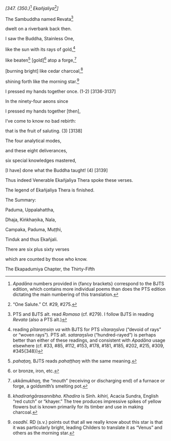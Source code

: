 *\[347. {350.}*[^1] *Ekañjaliya*[^2]*\]*

The Sambuddha named Revata[^3]

dwelt on a riverbank back then.

I saw the Buddha, Stainless One,

like the sun with its rays of gold,[^4]

like beaten[^5] \[gold\][^6] atop a forge,[^7]

\[burning bright\] like cedar charcoal,[^8]

shining forth like the morning star.[^9]

I pressed my hands together once. (1-2) \[3136-3137\]

In the ninety-four aeons since

I pressed my hands together \[then\],

I’ve come to know no bad rebirth:

that is the fruit of saluting. (3) \[3138\]

The four analytical modes,

and these eight deliverances,

six special knowledges mastered,

\[I have\] done what the Buddha taught! (4) \[3139\]

Thus indeed Venerable Ekañjaliya Thera spoke these verses.

The legend of Ekañjaliya Thera is finished.

The Summary:

Paduma, Uppalahattha,

Dhaja, Kiṅkhaṇika, Nala,

Campaka, Paduma, Muṭṭhi,

Tinduk and thus Ekañjali.

There are six plus sixty verses

which are counted by those who know.

The Ekapadumiya Chapter, the Thirty-Fifth

[^1]: *Apadāna* numbers provided in {fancy brackets} correspond to the
    BJTS edition, which contains more individual poems than does the PTS
    edition dictating the main numbering of this translation.

[^2]: “One Salute.” Cf. \#29, \#275.

[^3]: PTS and BJTS alt. read *Romasa* (cf. \#279). I follow BJTS in
    reading *Revata* (also a PTS alt.)

[^4]: reading *pītaraṃsiṃ va* with BJTS for PTS *vītaraŋsîva* (“devoid
    of rays” or “woven rays”). PTS alt. *sataraŋsîva* (“hundred-rayed”)
    is perhaps better than either of these readings, and consistent with
    *Apadāna* usage elsewhere (cf. \#33, \#85, \#112, \#153, \#178,
    \#181, \#185, \#202, \#215, \#309, \#345{348})

[^5]: *pahaṭaŋ,* BJTS reads *pahaṭṭhaŋ* with the same meaning.

[^6]: or bronze, iron, etc.

[^7]: *ukkāmukhaŋ,* the “mouth” (receiving or discharging end) of a
    furnace or forge, a goldsmith’s smelting pot.

[^8]: *khadiraṅgārasannibha*. *Khadira* is Sinh. *kihiri,* Acacia
    Sundra, English “red cutch” or “khayer.” The tree produces
    impressive spikes of yellow flowers but is known primarily for its
    timber and use in making charcoal.

[^9]: *osadhī*. RD (s.v.) points out that all we really know about this
    star is that it was particularly bright, leading Childers to
    translate it as “Venus” and others as the morning star.
